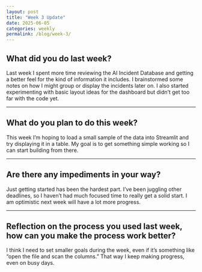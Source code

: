 ```yaml
---
layout: post
title: "Week 3 Update"
date: 2025-06-05
categories: weekly
permalink: /blog/week-3/
---
```

## What did you do last week?

Last week I spent more time reviewing the AI Incident Database and getting a better feel for the kind of information it includes. I brainstormed some notes on how I might group or display the incidents later on. I also started experimenting with basic layout ideas for the dashboard but didn’t get too far with the code yet.

---

## What do you plan to do this week?

This week I’m hoping to load a small sample of the data into Streamlit and try displaying it in a table. My goal is to get something simple working so I can start building from there.

---

## Are there any impediments in your way?

Just getting started has been the hardest part. I’ve been juggling other deadlines, so I haven’t had much focused time to really get a solid start. I am optimistic next week will have a lot more progress.

---

## Reflection on the process you used last week, how can you make the process work better?

I think I need to set smaller goals during the week, even if it’s something like “open the file and scan the columns.” That way I keep making progress, even on busy days.
